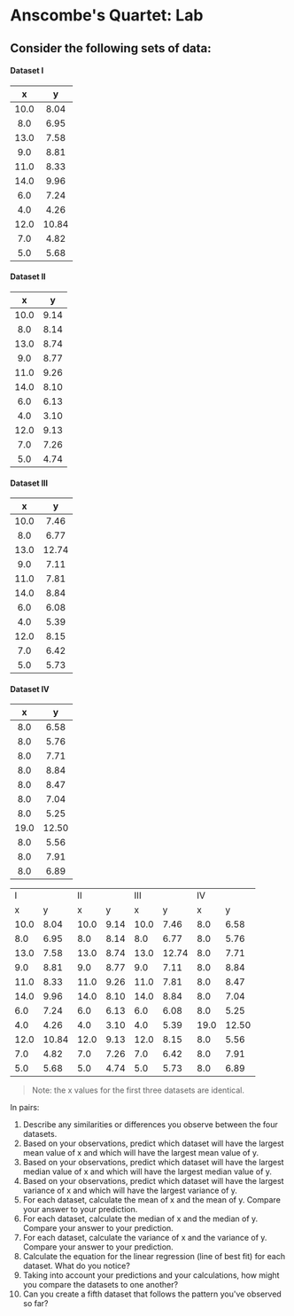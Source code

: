 # Anscombe's Quartet: Lab

## Consider the following sets of data:

#### Dataset I
| x	| y	|
|:---:|:---:|
| 10.0	| 8.04	|
| 8.0	| 6.95	|
| 13.0	| 7.58	|
| 9.0	| 8.81	|
| 11.0	| 8.33	|
| 14.0	| 9.96	|
| 6.0	| 7.24	|
| 4.0	| 4.26	|
| 12.0	| 10.84	|
| 7.0	| 4.82	|
| 5.0	| 5.68	|

#### Dataset II
| x	| y	|
|:---:|:---:|
| 10.0	| 9.14	|
| 8.0	| 8.14	|
| 13.0	| 8.74	|
| 9.0	| 8.77	|
| 11.0	| 9.26	|
| 14.0	| 8.10	|
| 6.0	| 6.13	|
| 4.0	| 3.10	|
| 12.0	| 9.13	|
| 7.0	| 7.26	|
| 5.0	| 4.74	|

#### Dataset III
| x	| y	|
|:---:|:---:|
| 10.0	| 7.46	|
| 8.0	| 6.77	|
| 13.0	| 12.74	|
| 9.0	| 7.11	|
| 11.0	| 7.81	|
| 14.0	| 8.84	|
| 6.0	| 6.08	|
| 4.0	| 5.39	|
| 12.0	| 8.15	|
| 7.0	| 6.42	|
| 5.0	| 5.73	|

#### Dataset IV
| x	| y	|
|:---:|:---:|
| 8.0	| 6.58 |
| 8.0	| 5.76 |
| 8.0	| 7.71 |
| 8.0	| 8.84 |
| 8.0	| 8.47 |
| 8.0	| 7.04 |
| 8.0	| 5.25 |
| 19.0	| 12.50 |
| 8.0	| 5.56 |
| 8.0	| 7.91 |
| 8.0	| 6.89 |

<table>
<tr><td colspan="2">I</td><td colspan="2">II</td><td colspan="2">III</td><td colspan="2">IV</td></tr>
<tr><td>x</td><td>y</td><td>x</td><td>y</td><td>x</td><td>y</td><td>x</td><td>y</td></tr>
<tr><td>10.0</td><td>8.04</td><td>10.0</td><td>9.14</td><td>10.0</td><td>7.46</td><td>8.0</td><td>6.58</td></tr>
<tr><td>8.0</td><td>6.95</td><td>8.0</td><td>8.14</td><td>8.0</td><td>6.77</td><td>8.0</td><td>5.76</td></tr>
<tr><td>13.0</td><td>7.58</td><td>13.0</td><td>8.74</td><td>13.0</td><td>12.74</td><td>8.0</td><td>7.71</td></tr>
<tr><td>9.0</td><td>8.81</td><td>9.0</td><td>8.77</td><td>9.0</td><td>7.11</td><td>8.0</td><td>8.84</td></tr>
<tr><td>11.0</td><td>8.33</td><td>11.0</td><td>9.26</td><td>11.0</td><td>7.81</td><td>8.0</td><td>8.47</td></tr>
<tr><td>14.0</td><td>9.96</td><td>14.0</td><td>8.10</td><td>14.0</td><td>8.84</td><td>8.0</td><td>7.04</td></tr>
<tr><td>6.0</td><td>7.24</td><td>6.0</td><td>6.13</td><td>6.0</td><td>6.08</td><td>8.0</td><td>5.25</td></tr>
<tr><td>4.0</td><td>4.26</td><td>4.0</td><td>3.10</td><td>4.0</td><td>5.39</td><td>19.0</td><td>12.50</td></tr>
<tr><td>12.0</td><td>10.84</td><td>12.0</td><td>9.13</td><td>12.0</td><td>8.15</td><td>8.0</td><td>5.56</td></tr>
<tr><td>7.0</td><td>4.82</td><td>7.0</td><td>7.26</td><td>7.0</td><td>6.42</td><td>8.0</td><td>7.91</td></tr>
<tr><td>5.0</td><td>5.68</td><td>5.0</td><td>4.74</td><td>5.0</td><td>5.73</td><td>8.0</td><td>6.89</td></tr>
</table>

> Note: the x values for the first three datasets are identical.

In pairs:

1. Describe any similarities or differences you observe between the four datasets.
2. Based on your observations, predict which dataset will have the largest mean value of x and which will have the largest mean value of y.
3. Based on your observations, predict which dataset will have the largest median value of x and which will have the largest median value of y.
4. Based on your observations, predict which dataset will have the largest variance of x and which will have the largest variance of y.
5. For each dataset, calculate the mean of x and the mean of y. Compare your answer to your prediction.
6. For each dataset, calculate the median of x and the median of y. Compare your answer to your prediction.
7. For each dataset, calculate the variance of x and the variance of y. Compare your answer to your prediction.
8. Calculate the equation for the linear regression (line of best fit) for each dataset. What do you notice?
9. Taking into account your predictions and your calculations, how might you compare the datasets to one another?
10. Can you create a fifth dataset that follows the pattern you've observed so far?









